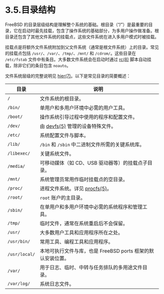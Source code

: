 # 3.5.目录结构

FreeBSD 的目录层级结构是理解整个系统的基础。根目录（“/”）是最重要的目录，它在启动时最先挂载，包含了操作系统的基础部分，为多用户操作做准备。根目录还包含了其他文件系统的挂载点，这些文件系统在进入多用户模式时被挂载。

挂载点是将额外文件系统附加到父文件系统（通常是根文件系统）上的目录。常见的挂载点包括 `/usr/`、`/var/`、`/tmp/`、`/mnt/` 和 `/cdrom/`。这些目录在 `/etc/fstab` 文件中有条目。大多数文件系统会在启动时通过 [rc(8)](https://man.freebsd.org/cgi/man.cgi?query=rc&sektion=8&format=html) 脚本自动挂载，除非它们的条目包含 `noauto`。

文件系统层级的完整说明见 [hier(7)](https://man.freebsd.org/cgi/man.cgi?query=hier&sektion=7&format=html)。以下是常见目录的简要概述：

| 目录 | 说明 |
| ---- | ---- |
| `/` | 文件系统的根目录。 |
| `/bin/` | 单用户和多用户环境中必需的用户工具。 |
| `/boot/` | 操作系统引导过程中使用的程序和配置文件。 |
| `/dev/` | 由 [devfs(5)](https://man.freebsd.org/cgi/man.cgi?query=devfs&sektion=5&format=html) 管理的设备特殊文件。 |
| `/etc/` | 系统配置文件与脚本。 |
| `/lib/` | `/bin` 和 `/sbin` 中二进制文件所需的关键系统库。 |
| `/libexec/` | 关键系统文件。 |
| `/media/` | 可移动媒体（如 CD、USB 驱动器等）的挂载点子目录。 |
| `/mnt/` | 系统管理员常用作临时挂载点的空目录。 |
| `/proc/` | 进程文件系统。详见 [procfs(5)](https://man.freebsd.org/cgi/man.cgi?query=procfs&sektion=5&format=html)。 |
| `/root/` | `root` 账户的主目录。 |
| `/sbin/` | 在单用户和多用户环境中必需的系统程序和管理工具。 |
| `/tmp/` | 临时文件，通常在系统重启后不会保留。 |
| `/usr/` | 大多数用户工具和应用程序所在之处。 |
| `/usr/bin/` | 常用工具、编程工具和应用程序。 |
| `/usr/local/` | 本地可执行文件与库，也是 FreeBSD ports 框架的默认安装位置。 |
| `/var/` | 用于日志、临时、中转与任务排队的多用途文件目录。 |
| `/var/log/` | 系统日志文件。 |
